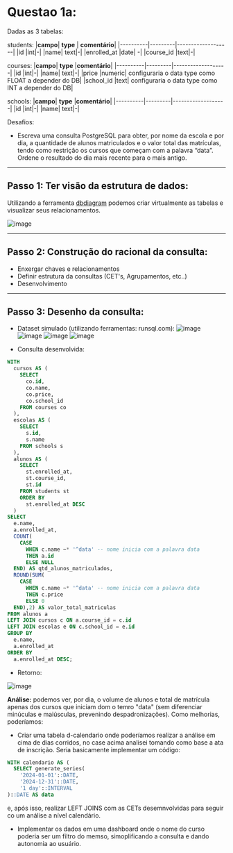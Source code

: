 # Questao 1a:

Dadas as 3 tabelas:

students:
|**campo**| **type** | **comentário**|
|----------|---------|-------------------|
|id |int|-|
|name| text|-|
|enrolled_at |date| -|
|course_id |text|-|


courses: 
|**campo**| **type** |**comentário**|
|----------|---------|-------------------|
|id |int|-|
|name| text|-|
|price |numeric| configuraria o data type como FLOAT a depender do DB|
|school_id |text|  configuraria o data type como INT a depender do DB|


schools: 
|**campo**| **type** |**comentário**|
|----------|---------|-------------------|
|id |int|-|
|name| text|-|


Desafios:
-  Escreva uma consulta PostgreSQL para obter, por nome da escola e por dia, a quantidade de alunos matriculados e o valor total das matrículas, tendo como restrição os cursos que começam com a palavra “data”. Ordene o resultado do dia mais recente para o mais antigo.
---

## Passo 1: Ter visão da estrutura de dados:
  Utilizando a ferramenta [dbdiagram](https://dbdiagram.io/d/67e701104f7afba1849df321) podemos criar virtualmente as tabelas e visualizar seus relacionamentos.

![image](https://github.com/user-attachments/assets/fdd623ff-e704-4df4-97ba-f81f4bb95f7f)
___

## Passo 2: Construção do racional da consulta:
- Enxergar chaves e relacionamentos
- Definir estrutura da consultas (CET's, Agrupamentos, etc..)
- Desenvolvimento 
___

## Passo 3: Desenho da consulta:

  - Dataset simulado (utilizando ferramentas: runsql.com):
  ![image](https://github.com/user-attachments/assets/e9375c49-c50f-4889-b899-4abc86db8b86)
  ![image](https://github.com/user-attachments/assets/6b225a46-725c-4c2d-8155-a131d6a5ac63)
  ![image](https://github.com/user-attachments/assets/b7a824ca-8a23-4d87-9829-0839a645dae4)
  ![image](https://github.com/user-attachments/assets/b1ff7cfb-91d4-49b0-869a-9b650198654b)

  - Consulta desenvolvida:
```sql
WITH
  cursos AS (
    SELECT
      co.id,
      co.name,
      co.price,
      co.school_id
    FROM courses co
  ),
  escolas AS (
    SELECT
      s.id,
      s.name
    FROM schools s
  ),
  alunos AS (
    SELECT
      st.enrolled_at,
      st.course_id,
      st.id
    FROM students st
    ORDER BY
      st.enrolled_at DESC
  )
SELECT
  e.name,
  a.enrolled_at,
  COUNT(
    CASE
      WHEN c.name ~* '^data' -- nome inicia com a palavra data
      THEN a.id
      ELSE NULL
  END) AS qtd_alunos_matriculados,
  ROUND(SUM(
    CASE
      WHEN c.name ~* '^data' -- nome inicia com a palavra data
      THEN c.price
      ELSE 0
  END),2) AS valor_total_matriculas
FROM alunos a
LEFT JOIN cursos c ON a.course_id = c.id
LEFT JOIN escolas e ON c.school_id = e.id
GROUP BY
  e.name,
  a.enrolled_at
ORDER BY
  a.enrolled_at DESC;
```
  - Retorno:

![image](https://github.com/user-attachments/assets/11bb76c9-bf6c-4284-a219-1adf35544992)

**Análise:** podemos ver, por dia, o volume de alunos e total de matrícula apenas dos cursos que iniciam dom o temro "data" (sem diferenciar minúculas e maiúsculas, prevenindo despadronizações). Como melhorias, poderíamos: 
  - Criar uma tabela d-calendario onde poderíamos realizar a análise em cima de dias corridos, no case acima analisei tomando como base a ata de inscrição. Seria basicamente implementar um código:
```sql
WITH calendario AS (
  SELECT generate_series(
    '2024-01-01'::DATE,  
    '2024-12-31'::DATE,  
    '1 day'::INTERVAL
)::DATE AS data
```      
  e, após isso, realizar LEFT JOINS com as CETs desemnvolvidas para seguir co um análise a nível calendário.
  - Implementar os dados em uma dashboard onde o nome do curso poderia ser um filtro do memso, simoplificando a consulta e dando autonomia ao usuário.


